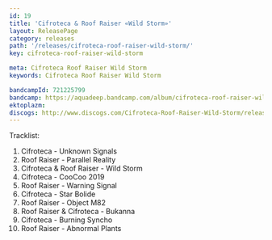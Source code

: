 ```yaml
---
id: 19
title: 'Cifroteca & Roof Raiser «Wild Storm»'
layout: ReleasePage
category: releases
path: '/releases/cifroteca-roof-raiser-wild-storm/'
key: cifroteca-roof-raiser-wild-storm

meta: Cifroteca Roof Raiser Wild Storm
keywords: Cifroteca Roof Raiser Wild Storm

bandcampId: 721225799
bandcamp: https://aquadeep.bandcamp.com/album/cifroteca-roof-raiser-wild-storm
ektoplazm: 
discogs: http://www.discogs.com/Cifroteca-Roof-Raiser-Wild-Storm/release/5012131
---
```


Tracklist:

01. Cifroteca - Unknown Signals
02. Roof Raiser - Parallel Reality
03. Cifroteca & Roof Raiser - Wild Storm
04. Cifroteca - CooCoo 2019
05. Roof Raiser - Warning Signal
06. Cifroteca - Star Bolide
07. Roof Raiser - Object M82
08. Roof Raiser & Cifroteca - Bukanna
09. Cifroteca - Burning Syncho
10. Roof Raiser - Abnormal Plants
